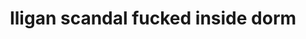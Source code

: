 ---
layout: post
title: Iligan scandal fucked inside dorm
duration: '10:06'
view: 132
rate: 2
video: 'https://flashservice.xvideos.com/embedframe/21142713'
category: 
 - amateur
 - caught
 - pinay
 - student
tags: 
 - doggystyle
 - fucked
 - hotel
 - kumpare
 - mokong
 - muse
 - nagparaos
 - pinay-sex
 - show
priority: 0.9
changefreq: daily
---